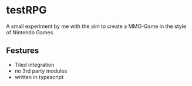 # testRPG
A small experiment by me with the aim to create a MMO-Game in the style of Nintendo Games

## Festures
- Tiled integration
- no 3rd party modules
- written in typescript

